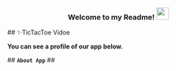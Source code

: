  <h3 align="center">
  
  Welcome to my Readme!
  <img src="https://media.giphy.com/media/hvRJCLFzcasrR4ia7z/giphy.gif" width="28">

</h3>
## ✨TicTacToe Vidoe
<p><strong>You can see a profile of our app below.</strong></p>
## <code><strong>About App</strong></code> ##
